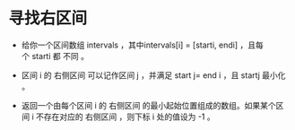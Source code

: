 # 寻找右区间

- 给你一个区间数组 intervals ，其中intervals[i] = [starti, endi] ，且每个 starti 都 不同 。

- 区间 i 的 右侧区间 可以记作区间 j ，并满足 start j= end i ，且 startj 最小化 。

- 返回一个由每个区间 i 的 右侧区间 的最小起始位置组成的数组。如果某个区间 i 不存在对应的 右侧区间 ，则下标 i 处的值设为 -1 。


